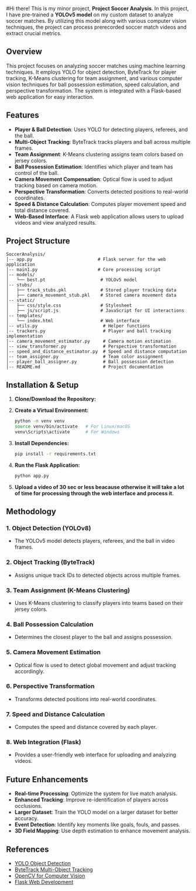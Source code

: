 #Hi there! This is my minor project, **Project Soccer Analysis**. In this project, I have pre-trained a **YOLOv5 model** on my custom dataset to analyze soccer matches. By utilizing this model along with various computer vision techniques, the project can process prerecorded soccer match videos and extract crucial metrics.

## Overview
This project focuses on analyzing soccer matches using machine learning techniques. It employs YOLO for object detection, ByteTrack for player tracking, K-Means clustering for team assignment, and various computer vision techniques for ball possession estimation, speed calculation, and perspective transformation. The system is integrated with a Flask-based web application for easy interaction.

## Features
- **Player & Ball Detection**: Uses YOLO for detecting players, referees, and the ball.
- **Multi-Object Tracking**: ByteTrack tracks players and ball across multiple frames.
- **Team Assignment**: K-Means clustering assigns team colors based on jersey colors.
- **Ball Possession Estimation**: Identifies which player and team has control of the ball.
- **Camera Movement Compensation**: Optical flow is used to adjust tracking based on camera motion.
- **Perspective Transformation**: Converts detected positions to real-world coordinates.
- **Speed & Distance Calculation**: Computes player movement speed and total distance covered.
- **Web-Based Interface**: A Flask web application allows users to upload videos and view analyzed results.

## Project Structure
```
SoccerAnalysis/
│-- app.py                         # Flask server for the web application
│-- main1.py                       # Core processing script
│-- models/
│   └── best.pt                     # YOLOv5 model
│-- stubs/
│   ├── track_stubs.pkl             # Stored player tracking data
│   ├── camera_movement_stub.pkl    # Stored camera movement data
│-- static/
│   ├── css/style.css               # Stylesheet
│   ├── js/script.js                # JavaScript for UI interactions
│-- templates/
│   └── index.html                  # Web interface
│-- utils.py                         # Helper functions
│-- trackers.py                      # Player and ball tracking implementation
│-- camera_movement_estimator.py     # Camera motion estimation
│-- view_transformer.py              # Perspective transformation
│-- speed_and_distance_estimator.py  # Speed and distance computation
│-- team_assigner.py                 # Team color assignment
│-- player_ball_assigner.py          # Ball possession detection
│-- README.md                        # Project documentation
```

## Installation & Setup
1. **Clone/Download the Repository:**

2. **Create a Virtual Environment:**
   ```sh
   python -m venv venv
   source venv/bin/activate   # For Linux/macOS
   venv\Scripts\activate      # For Windows
   ```
3. **Install Dependencies:**
   ```sh
   pip install -r requirements.txt
   ```
4. **Run the Flask Application:**
   ```sh
   python app.py
   ```
5. **Upload a video of 30 sec or less beacause otherwise it will take a lot of time for processing through the web interface and process it.**

## Methodology
### **1. Object Detection (YOLOv8)**
- The YOLOv5 model detects players, referees, and the ball in video frames.

### **2. Object Tracking (ByteTrack)**
- Assigns unique track IDs to detected objects across multiple frames.

### **3. Team Assignment (K-Means Clustering)**
- Uses K-Means clustering to classify players into teams based on their jersey colors.

### **4. Ball Possession Calculation**
- Determines the closest player to the ball and assigns possession.

### **5. Camera Movement Estimation**
- Optical flow is used to detect global movement and adjust tracking accordingly.

### **6. Perspective Transformation**
- Transforms detected positions into real-world coordinates.

### **7. Speed and Distance Calculation**
- Computes the speed and distance covered by each player.

### **8. Web Integration (Flask)**
- Provides a user-friendly web interface for uploading and analyzing videos.

## Future Enhancements
- **Real-time Processing**: Optimize the system for live match analysis.
- **Enhanced Tracking**: Improve re-identification of players across occlusions.
- **Larger Dataset**: Train the YOLO model on a larger dataset for better accuracy.
- **Event Detection**: Identify key moments like goals, fouls, and passes.
- **3D Field Mapping**: Use depth estimation to enhance movement analysis.


## References
- [YOLO Object Detection](https://github.com/ultralytics/yolov5)
- [ByteTrack Multi-Object Tracking](https://github.com/ifzhang/ByteTrack)
- [OpenCV for Computer Vision](https://opencv.org/)
- [Flask Web Development](https://flask.palletsprojects.com/en/2.0.x/)





